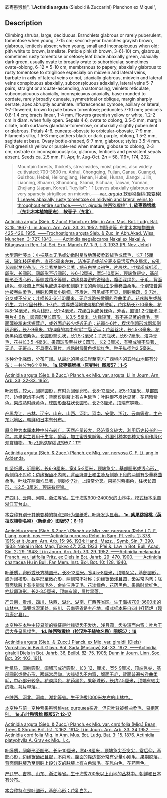 软枣猕猴桃",
1.**Actinidia arguta** (Siebold & Zuccarini) Planchon ex Miquel",

## Description
Climbing shrubs, large, deciduous. Branchlets glabrous or rarely puberulent, tomentose when young, 7-15 cm; second-year branches grayish brown, glabrous, lenticels absent when young, small and inconspicuous when old; pith white to brown, lamellate. Petiole pinkish brown, 3-6(-10) cm, glabrous, sometimes rusty tomentose or setose; leaf blade abaxially green, adaxially dark green, usually ovate to broadly ovate to suborbicular, sometimes ovate-oblong, 6-12 × 5-10 cm, membranous to papery, abaxially glabrous to rusty tomentose to strigillose especially on midvein and lateral veins, barbate in axils of lateral veins or not, adaxially glabrous, midvein and lateral veins conspicuous abaxially, subconspicuous adaxially, lateral veins 5-7 pairs, straight or arcuate-ascending, anastomosing, veinlets reticulate, subconspicuous abaxially, inconspicuous adaxially, base rounded to cordate, rarely broadly cuneate, symmetrical or oblique, margin sharply serrate, apex abruptly acuminate. Inflorescences cymose, axillary or lateral, 1-7-flowered, brown to pale brown tomentose; peduncles 7-10 mm; pedicels 0.8-1.4 cm; bracts linear, 1-4 mm. Flowers greenish yellow or white, 1.2-2 cm in diam. when fully open. Sepals 4-6, ovate to oblong, 3.5-5 mm, margin ciliate, both surfaces glandular-tomentose, or abaxially slightly puberulent or glabrous. Petals 4-6, cuneate-obovate to orbicular-obovate, 7-9 mm. Filaments silky, 1.5-3 mm; anthers black or dark purple, oblong, 1.5-2 mm, sagittate at base. Ovary bottle-shaped, 6-7 mm, glabrous; styles 3.5-4 mm. Fruit greenish yellow or purple-red when mature, globose to oblong, 2-3 cm, rostrate or inconspicuously so, glabrous, lenticels and persistent sepals absent. Seeds ca. 2.5 mm. Fl. Apr, fr. Aug-Oct. 2*n* = 58, 116*, 174, 232.

> Mountain forests, thickets, streamsides, moist places, also widely cultivated; 700-3600 m. Anhui, Chongqing, Fujian, Gansu, Guangxi, Guizhou, Hebei, Heilongjiang, Henan, Hubei, Hunan, Jiangxi, Jilin, Liaoning, Shaanxi, Shandong, Shanxi, Sichuan, Taiwan, Yunnan, Zhejiang [Japan, Korea].
  "keylist": "
1 Leaves abaxially glabrous or very sparsely strigillose on midvein.——<a href='/info/Actinidia arguta var. arguta?t=foc'>var. *arguta* 软枣猕猴桃(原变种)
1 Leaves abaxially rusty tomentose on midvein and lateral veins to throughout entire surface.——<a href='/info/Actinidia arguta var. giraldii?t=foc'>var. *giraldii* 陕西猕猴桃",
**1. 软枣猕猴桃（东北木本植物图志）　软枣子（东北）**

Actinidia arguta (Sieb. & Zucc) Planch. ex Miq. in Ann. Mus. Bot. Ludg. Bat. 3: 15. 1867; Li in Journ. Arn. Arb. 33: 31. 1952. 刘慎谔等, 东北木本植物图志425-426. 1955. ——Trochostigma arguta Sieb. & Zuc. in Abh.Akad. Wiss. Munchen. 3: 727. 1843. ——Actinidia megalocarpa Nakai ex Nakai ＆ Kitagawa in Rep. 1st. Sci. Exp. Manch. IV. 1: 9, t. 3. 1933 (Pl. Nov. Jehol)

大型落叶藤本；小枝基本无毛或幼嫩时星散地薄被柔软绒毛或茸毛，长7-15厘米，隔年枝灰褐色，直径4毫米左右，洁净无毛或部分表皮呈污灰色皮屑状，皮孔长圆形至短条形，不显著至很不显著；髓白色至淡褐色，片层状。叶膜质或纸质，卵形、长圆形、阔卵形至近圆形，长6-12厘米，宽5-10厘米，顶端急短尖，基部圆形至浅心形，等侧或稍不等侧，边缘具繁密的锐锯齿，腹面深绿色，无毛，背面绿色，侧脉腋上有髯毛或连中脉和侧脉下段的两侧沿生少量卷曲柔毛，个别较普遍地被卷曲柔毛，横脉和网状小脉细，不发达，可见或不可见，侧脉稀疏，6-7对，分叉或不分叉；叶柄长3-6(-10)厘米，无毛或略被微弱的卷曲柔毛。花序腋生或腋外生，为1-2回分枝，1-7花，或厚或薄地被淡褐色短绒毛，花序柄长7-10毫米，花柄8-14毫米，苞片线形，长1-4毫米。花绿白色或黄绿色，芳香，直径1.2-2厘米；萼片4-6枚；卵圆形至长圆形，长3.5-5毫米，边缘较薄，有不甚显著的缘毛，两面薄被粉末状短茸毛，或外面毛较少或近无毛；花瓣4-6片，楔状倒卵形或瓢状倒阔卵形，长7-9毫米，1花4瓣的其中有1片二裂至半；花丝丝状，长1.5-3毫米，花药黑色或暗紫色，长圆形箭头状，长1.5-2毫米；子房瓶状，长6-7毫米，洁净无毛，花柱长3.5-4毫米。果圆球形至柱状长圆形，长2-3厘米，有喙或喙不显著，无毛，无斑点，不具宿存萼片，成熟时绿黄色或紫红色。种子纵径约2.5毫米。

本种分化强烈，分布广阔。从最北的黑龙江岸至南方广西境内的五岭山地都有分布；一共分为6个变种。
**1a.软枣猕猴桃（原变种）图版57：1-5**

Actinidia arguta (Sieb. & Zucc.) Planch. ex Miq. var. arguta, Li in Journ. Arn. Arb. 33; 32-33. 1952.

叶膜质，较大，阔椭圆形，有时为阔倒卵形，长8-12厘米，宽5-10厘米，基部圆形，边缘锯齿不内弯；背面仅脉腋上有白色髯毛；叶脉很不发达显著。花药暗紫色。果成熟时绿黄色，球圆形至柱状长圆形，长2-3厘米，顶端有钝喙。

产黑龙江、吉林、辽宁、山东、山西、河北、河南、安徽、浙江、云南等省，主产东北地区。朝鲜和日本有分布。

原变种为本属本种中分布较广，天然产量较大，经济意义较大，利用历史较长的一种。其果实主要用于生食，酿酒，加工蜜饯果脯等。外国引种本变种大多用作绿化观赏植物。
**1b.凸脉猕猴桃* 图版57：11**

Actinidia arguta (Sieb. & Zucc.) Planch. ex Miq. var. nervosa C. F. Li. ang in Addenda.

叶坚纸质，近圆形，长6-9厘米，宽4.5-8厘米，顶端急尖，基部圆形或浅心形，两侧稍不对称；边缘锯齿不内弯，背面脉腋上和主脉及侧脉下段的两侧有少量卷曲柔毛，叶脉在两面均显著，侧脉6-7对，上段常分叉。果熟时紫褐色，柱状长圆形，长2.5-3厘米，顶端有短喙。

产四川、云南、河南、浙江等省。生于海拔900-2400米的山林中。模式标本采自浙江天台山。

本变种有别于其他变种的特点是叶为坚纸质，叶脉发达显著。
**1c. 紫果猕猴桃（英拉汉植物名猕）（新组合）图版57：6-10**

Actinidia arguta (Sieb. & Zucc.) Planch. ex Miq. var. purpurea (Rehd.) C. F. Liang, comb. nov.——Actinidia purpurea Rehd. in Sarg. Pl. veils. 2: 378. 1915; et it Journ. Arn. Arb. 15: 96. 1934; Hand.-Mazz. , Symb. Sin. 7: 390. 1933; Nakai in Bot. Mag. Tokyo 47: 253. 1933; P’ei &. Law in Bot. Bull. Acad. Sin. 2: 29. 1948; Li in Journ. Arn. Arb. 33: 29. 1952. ——Actinidia melanadra Franch. var. latifolia Pritz. ex Diels in Bot. Jahrb. 29: 470. 1900. ——Actinidia chartacea Hu in Bull. Fan Mem. Inst. Biol. Bot. 10: 128. 1940.

叶纸质，卵形或长方椭圆形，长8-12厘米，宽4.5-8厘米，顶端急尖，基部圆形，或为阔楔形、截平形至微心形，两侧常不对称；边缘锯齿浅且圆，齿尖常内弯；除背面脉腋上有少量髯毛外，余处洁净无毛。花淡绿色，花药黑色。果熟时紫红色，柱状卵珠形，长2-3.5厘米，顶端有喙，萼片早落。

产云南、贵州、四川、陕西、湖北、湖南、广西等省区。生于海拔700-3600米的山林中、溪旁或湿润处。四川、云南等省是主产地。模式标本采自四川打箭炉（现为康定县）。

本变种在本种中较易辨的特征是叶缘锯齿不发达，浅且圆，齿尖短而内弯；叶片干后大多呈黑绿色。
**1d. 陕西猕猴桃（拉汉种子植物名猕）图版57：18**

Actinidia arguta (Sieb. ＆ Zucc.) Planch. ex Miq. var. giraldii (Diels) Voroshilov in Byull. Glavn. Bot. Sada (Moscow) 84; 33. 1972. ——Actinidia giraldii Diels in Bot. Jahrb. 36, Beilbl. 82: 75. 1905; Dunn in Journ. Linn .Soc. Bot. 39: 403. 1911.

叶纸质，阔椭圆形、阔卵形或近圆形，长8-12．厘米，宽5-9厘米，顶端急尖，基部圆形或微心形，两端常后仰，边缘锯齿不内弯，腹面无毛，背面普遍被卷曲柔毛，中心部分较多。花淡绿色，花药黑色。果卵珠形，长约2.5厘米，顶端有较尖的喙，萼片早落。

产陕西、河北、河南、湖北等省。生于海拔1000米左右的山林中。

本变种与前一变种紫果猕猴桃var. purpurea亲近，但它叶背被卷曲柔毛，易相区别。
**1e.心叶猕猴桃 图版57: 12-17**

Actinidia arguta (Sieb. & Zucc.) Planch. ex Miq. var. cnrdifolia (Miq.) Bean, Trees & Shrubs Brit. Is1. 1: 162. 1914; Li in Journ. Arn. Arb. 33: 34 1952. ——Actinidia cordifolia Miq. in Ann. Mus. Bot. Ludg. Bat. 3: 15. 1876. Actinidia platyphylla A. Gray ex Miq., l. c.

叶膜质，阔卵形至圆形，长5-10厘米，宽4-8厘米，顶端急尖至突尖，常后仰，基部心形，边缘锯齿细且密，不内弯，腹面的靠边部分常有少量小刚毛，果期脱落，背面侧脉腋乃至侧脉上段分支的脉腋上有白色髯毛。花乳白色，花药黑色。

产辽宁、吉林、山东、浙江等省。生于海拔700米以上山地的丛林中。朝鲜和日本有分布。

本变种特点是叶圆形，基部心形；花乳白色。
